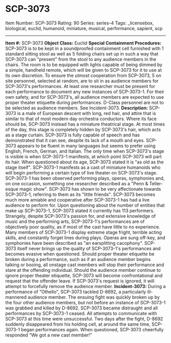 # SCP-3073
Item Number: SCP-3073
Rating: 90
Series: series-4
Tags: _licensebox, biological, euclid, humanoid, miniature, musical, performance, sapient, scp

---

**Item #:** SCP-3073
**Object Class:** Euclid
**Special Containment Procedures:** SCP-3073 is to be kept in a soundproofed containment cell furnished with 1 standard sitting stool as well as 5 folding chairs set up in such a way that SCP-3073 can "present" from the stool to any audience members in the chairs. The room is to be equipped with lights capable of being dimmed by a simple, handheld remote, which will be given to SCP-3073 for it to use at its own discretion.
To ensure the utmost cooperation from SCP-3073, 5 on site personnel, selected at random, are to sit in as audience members for SCP-3073's performances. At least one researcher must be present for each performance to document any new instances of SCP-3073-1.
For their own safety, and for SCP-3073's, all audience members are expected to use proper theater etiquette during performances. D-Class personnel are not to be selected as audience members. See Incident-3073.
**Description:** SCP-3073 is a male of European descent with long, red hair, and attire that is similar to that of most modern day orchestra conductors. Where its face should be, SCP-3073 instead has a miniature theatrical stage. At most times of the day, this stage is completely hidden by SCP-3073's hair, which acts as a stage curtain. SCP-3073 is fully capable of speech and has demonstrated that it can see, despite its lack of a mouth and eyes. SCP-3073 appears to be fluent in many languages but seems to prefer using English, French, German, and Italian. The only time when SCP-3073's stage is visible is when SCP-3073-1 manifests, at which point SCP-3073 will part its hair. When questioned about its age, SCP-3073 stated it is "as old as the stage itself".
SCP-3073-1 manifests as a cast of miniature humanoids who will begin performing a certain type of live theater on SCP-3073's stage. SCP-3073-1 has been observed performing plays, operas, symphonies and, on one occasion, something one researcher described as a "Penn & Teller-esque magic show". SCP-3073 has shown to be very affectionate towards SCP-3073-1, referring to them as its "little friends". SCP-3073 becomes much more amiable and cooperative after SCP-3073-1 has had a live audience to perform for. Upon questioning about the number of entities that make up SCP-3073-1, SCP-3073 stated it currently has 113 performers.
Strangely, despite SCP-3073's passion for, and extensive knowledge of music and the performing arts, SCP-3073-1's performances are of objectively poor quality, as if most of the cast have little to no experience. Many members of SCP-3073-1 display extreme stage fright, terrible acting skills, and constantly forget lines during plays. Operas are sung off-key, and symphonies have been described as "an earsplitting cacophony". SCP-3073 itself never brings up the quality of SCP-3073-1's performances and becomes evasive when questioned.
Should proper theater etiquette be broken during a performance, such as if an audience member begins talking or booing, all onstage cast members will stop their performance and stare at the offending individual. Should the audience member continue to ignore proper theater etiquette, SCP-3073 will become confrontational and request that the offender leave. If SCP-3073's request is ignored, it will attempt to forcefully remove the audience member.
**Incident-3073:** During a performance of "Othello", SCP-3073 tackled D-8692, a particularly ill-mannered audience member. The ensuing fight was quickly broken up by the four other audience members, but not before an instance of SCP-3073-1 was grabbed and killed by D-8692. SCP-3073 became distraught and all performances by SCP-3073-1 ceased. All attempts to communicate with SCP-3073 at this time were unsuccessful.
Two days after the fight, D-8692 suddenly disappeared from his holding cell, at around the same time, SCP-3073-1 began performances again. When questioned, SCP-3073 cheerfully responded “We got a new cast member!”